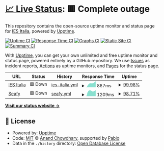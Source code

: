 # [📈 Live Status](https://ies-italia.it): <!--live status--> **🟥 Complete outage**

This repository contains the open-source uptime monitor and status page for [IES Italia](https://ies-italia.it), powered by [Upptime](https://github.com/upptime/upptime).

[![Uptime CI](https://github.com/iesitalia/status-check/workflows/Uptime%20CI/badge.svg)](https://github.com/iesitalia/status-check/actions?query=workflow%3A%22Uptime+CI%22)
[![Response Time CI](https://github.com/iesitalia/status-check/workflows/Response%20Time%20CI/badge.svg)](https://github.com/iesitalia/status-check/actions?query=workflow%3A%22Response+Time+CI%22)
[![Graphs CI](https://github.com/iesitalia/status-check/workflows/Graphs%20CI/badge.svg)](https://github.com/iesitalia/status-check/actions?query=workflow%3A%22Graphs+CI%22)
[![Static Site CI](https://github.com/iesitalia/status-check/workflows/Static%20Site%20CI/badge.svg)](https://github.com/iesitalia/status-check/actions?query=workflow%3A%22Static+Site+CI%22)
[![Summary CI](https://github.com/iesitalia/status-check/workflows/Summary%20CI/badge.svg)](https://github.com/iesitalia/status-check/actions?query=workflow%3A%22Summary+CI%22)

With [Upptime](https://upptime.js.org), you can get your own unlimited and free uptime monitor and status page, powered entirely by a GitHub repository. We use [Issues](https://github.com/iesitalia/status-check/issues) as incident reports, [Actions](https://github.com/iesitalia/status-check/actions) as uptime monitors, and [Pages](https://ies-italia.it) for the status page.

<!--start: status pages-->
<!-- This summary is generated by Upptime (https://github.com/upptime/upptime) -->
<!-- Do not edit this manually, your changes will be overwritten -->
<!-- prettier-ignore -->
| URL | Status | History | Response Time | Uptime |
| --- | ------ | ------- | ------------- | ------ |
| <img alt="" src="https://icons.duckduckgo.com/ip3/ies-italia.it.ico" height="13"> [IES Italia](https://ies-italia.it) | 🟥 Down | [ies-italia.yml](https://github.com/iesitalia/status-check/commits/HEAD/history/ies-italia.yml) | <details><summary><img alt="Response time graph" src="./graphs/ies-italia/response-time-week.png" height="20"> 887ms</summary><br><a href="https://iesitalia.github.io/status-check/history/ies-italia"><img alt="Response time 887" src="https://img.shields.io/endpoint?url=https%3A%2F%2Fraw.githubusercontent.com%2Fiesitalia%2Fstatus-check%2FHEAD%2Fapi%2Fies-italia%2Fresponse-time.json"></a><br><a href="https://iesitalia.github.io/status-check/history/ies-italia"><img alt="24-hour response time 0" src="https://img.shields.io/endpoint?url=https%3A%2F%2Fraw.githubusercontent.com%2Fiesitalia%2Fstatus-check%2FHEAD%2Fapi%2Fies-italia%2Fresponse-time-day.json"></a><br><a href="https://iesitalia.github.io/status-check/history/ies-italia"><img alt="7-day response time 887" src="https://img.shields.io/endpoint?url=https%3A%2F%2Fraw.githubusercontent.com%2Fiesitalia%2Fstatus-check%2FHEAD%2Fapi%2Fies-italia%2Fresponse-time-week.json"></a><br><a href="https://iesitalia.github.io/status-check/history/ies-italia"><img alt="30-day response time 887" src="https://img.shields.io/endpoint?url=https%3A%2F%2Fraw.githubusercontent.com%2Fiesitalia%2Fstatus-check%2FHEAD%2Fapi%2Fies-italia%2Fresponse-time-month.json"></a><br><a href="https://iesitalia.github.io/status-check/history/ies-italia"><img alt="1-year response time 887" src="https://img.shields.io/endpoint?url=https%3A%2F%2Fraw.githubusercontent.com%2Fiesitalia%2Fstatus-check%2FHEAD%2Fapi%2Fies-italia%2Fresponse-time-year.json"></a></details> | <details><summary><a href="https://iesitalia.github.io/status-check/history/ies-italia">99.98%</a></summary><a href="https://iesitalia.github.io/status-check/history/ies-italia"><img alt="All-time uptime 99.98%" src="https://img.shields.io/endpoint?url=https%3A%2F%2Fraw.githubusercontent.com%2Fiesitalia%2Fstatus-check%2FHEAD%2Fapi%2Fies-italia%2Fuptime.json"></a><br><a href="https://iesitalia.github.io/status-check/history/ies-italia"><img alt="24-hour uptime 99.96%" src="https://img.shields.io/endpoint?url=https%3A%2F%2Fraw.githubusercontent.com%2Fiesitalia%2Fstatus-check%2FHEAD%2Fapi%2Fies-italia%2Fuptime-day.json"></a><br><a href="https://iesitalia.github.io/status-check/history/ies-italia"><img alt="7-day uptime 99.98%" src="https://img.shields.io/endpoint?url=https%3A%2F%2Fraw.githubusercontent.com%2Fiesitalia%2Fstatus-check%2FHEAD%2Fapi%2Fies-italia%2Fuptime-week.json"></a><br><a href="https://iesitalia.github.io/status-check/history/ies-italia"><img alt="30-day uptime 99.98%" src="https://img.shields.io/endpoint?url=https%3A%2F%2Fraw.githubusercontent.com%2Fiesitalia%2Fstatus-check%2FHEAD%2Fapi%2Fies-italia%2Fuptime-month.json"></a><br><a href="https://iesitalia.github.io/status-check/history/ies-italia"><img alt="1-year uptime 99.98%" src="https://img.shields.io/endpoint?url=https%3A%2F%2Fraw.githubusercontent.com%2Fiesitalia%2Fstatus-check%2FHEAD%2Fapi%2Fies-italia%2Fuptime-year.json"></a></details>
| <img alt="" src="https://icons.duckduckgo.com/ip3/seafy.com.ico" height="13"> [Seafy](https://seafy.com) | 🟥 Down | [seafy.yml](https://github.com/iesitalia/status-check/commits/HEAD/history/seafy.yml) | <details><summary><img alt="Response time graph" src="./graphs/seafy/response-time-week.png" height="20"> 1209ms</summary><br><a href="https://iesitalia.github.io/status-check/history/seafy"><img alt="Response time 1209" src="https://img.shields.io/endpoint?url=https%3A%2F%2Fraw.githubusercontent.com%2Fiesitalia%2Fstatus-check%2FHEAD%2Fapi%2Fseafy%2Fresponse-time.json"></a><br><a href="https://iesitalia.github.io/status-check/history/seafy"><img alt="24-hour response time 0" src="https://img.shields.io/endpoint?url=https%3A%2F%2Fraw.githubusercontent.com%2Fiesitalia%2Fstatus-check%2FHEAD%2Fapi%2Fseafy%2Fresponse-time-day.json"></a><br><a href="https://iesitalia.github.io/status-check/history/seafy"><img alt="7-day response time 1209" src="https://img.shields.io/endpoint?url=https%3A%2F%2Fraw.githubusercontent.com%2Fiesitalia%2Fstatus-check%2FHEAD%2Fapi%2Fseafy%2Fresponse-time-week.json"></a><br><a href="https://iesitalia.github.io/status-check/history/seafy"><img alt="30-day response time 1209" src="https://img.shields.io/endpoint?url=https%3A%2F%2Fraw.githubusercontent.com%2Fiesitalia%2Fstatus-check%2FHEAD%2Fapi%2Fseafy%2Fresponse-time-month.json"></a><br><a href="https://iesitalia.github.io/status-check/history/seafy"><img alt="1-year response time 1209" src="https://img.shields.io/endpoint?url=https%3A%2F%2Fraw.githubusercontent.com%2Fiesitalia%2Fstatus-check%2FHEAD%2Fapi%2Fseafy%2Fresponse-time-year.json"></a></details> | <details><summary><a href="https://iesitalia.github.io/status-check/history/seafy">98.71%</a></summary><a href="https://iesitalia.github.io/status-check/history/seafy"><img alt="All-time uptime 98.71%" src="https://img.shields.io/endpoint?url=https%3A%2F%2Fraw.githubusercontent.com%2Fiesitalia%2Fstatus-check%2FHEAD%2Fapi%2Fseafy%2Fuptime.json"></a><br><a href="https://iesitalia.github.io/status-check/history/seafy"><img alt="24-hour uptime 100.00%" src="https://img.shields.io/endpoint?url=https%3A%2F%2Fraw.githubusercontent.com%2Fiesitalia%2Fstatus-check%2FHEAD%2Fapi%2Fseafy%2Fuptime-day.json"></a><br><a href="https://iesitalia.github.io/status-check/history/seafy"><img alt="7-day uptime 98.71%" src="https://img.shields.io/endpoint?url=https%3A%2F%2Fraw.githubusercontent.com%2Fiesitalia%2Fstatus-check%2FHEAD%2Fapi%2Fseafy%2Fuptime-week.json"></a><br><a href="https://iesitalia.github.io/status-check/history/seafy"><img alt="30-day uptime 98.71%" src="https://img.shields.io/endpoint?url=https%3A%2F%2Fraw.githubusercontent.com%2Fiesitalia%2Fstatus-check%2FHEAD%2Fapi%2Fseafy%2Fuptime-month.json"></a><br><a href="https://iesitalia.github.io/status-check/history/seafy"><img alt="1-year uptime 98.71%" src="https://img.shields.io/endpoint?url=https%3A%2F%2Fraw.githubusercontent.com%2Fiesitalia%2Fstatus-check%2FHEAD%2Fapi%2Fseafy%2Fuptime-year.json"></a></details>

<!--end: status pages-->

[**Visit our status website →**](https://ies-italia.it)

## 📄 License

- Powered by: [Upptime](https://github.com/upptime/upptime)
- Code: [MIT](./LICENSE) © [Anand Chowdhary](https://anandchowdhary.com), supported by [Pabio](https://pabio.com)
- Data in the `./history` directory: [Open Database License](https://opendatacommons.org/licenses/odbl/1-0/)
